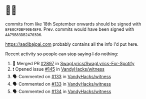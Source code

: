 # 👋🏻
<!--
**aadibajpai/aadibajpai** is a ✨ _special_ ✨ repository because its `README.md` (this file) appears on your GitHub profile.
-->
commits from like 18th September onwards should be signed with `BFE0CFDBF90E4BF0`. Prev. commits would have been signed with `AA75B83DB24703D6`.

https://aadibajpai.com probably contains all the info I'd put here.

Recent activity ~~so people can stop saying I do nothing~~:
<!--START_SECTION:activity-->
1. 🎉 Merged PR [#2897](https://github.com/SwagLyrics/SwagLyrics-For-Spotify/pull/2897) in [SwagLyrics/SwagLyrics-For-Spotify](https://github.com/SwagLyrics/SwagLyrics-For-Spotify)
2. ❗️ Opened issue [#145](https://github.com/VandyHacks/witness/issues/145) in [VandyHacks/witness](https://github.com/VandyHacks/witness)
3. 🗣 Commented on [#133](https://github.com/VandyHacks/witness/issues/133) in [VandyHacks/witness](https://github.com/VandyHacks/witness)
4. 🗣 Commented on [#133](https://github.com/VandyHacks/witness/issues/133) in [VandyHacks/witness](https://github.com/VandyHacks/witness)
5. 🗣 Commented on [#134](https://github.com/VandyHacks/witness/issues/134) in [VandyHacks/witness](https://github.com/VandyHacks/witness)
<!--END_SECTION:activity-->
